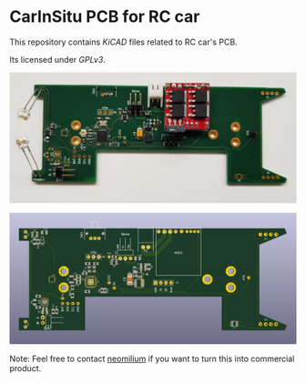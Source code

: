 # CarInSitu PCB for RC car

This repository contains _KiCAD_ files related to RC car's PCB.

Its licensed under _GPLv3_.

![First Prototype](doc/pcb-with-components.jpg)

![Preview of rev 2](doc/pcb-3D-outline.png)

Note: Feel free to contact [neomilium](https://github.com/neomilium) if you want to turn this into commercial product.
